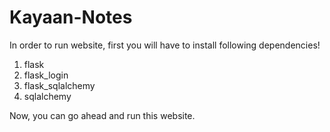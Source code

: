 # Kayaan-Notes
In order to run website, first you will have to install following dependencies!

1. flask
2. flask_login
3. flask_sqlalchemy
4. sqlalchemy

Now, you can go ahead and run this website.
